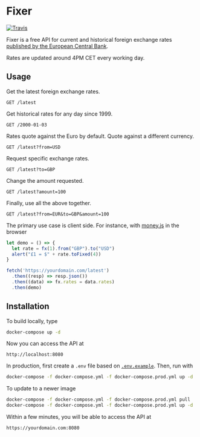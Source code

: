 # Fixer

[![Travis](https://travis-ci.org/hakanensari/fixer.svg)](https://travis-ci.org/hakanensari/fixer)

Fixer is a free API for current and historical foreign exchange rates [published by the European Central Bank](https://www.ecb.europa.eu/stats/policy_and_exchange_rates/euro_reference_exchange_rates/html/index.en.html).

Rates are updated around 4PM CET every working day.

## Usage

Get the latest foreign exchange rates.

```http
GET /latest
```

Get historical rates for any day since 1999.

```http
GET /2000-01-03
```

Rates quote against the Euro by default. Quote against a different currency.

```http
GET /latest?from=USD
```

Request specific exchange rates.

```http
GET /latest?to=GBP
```

Change the amount requested.

```http
GET /latest?amount=100
```

Finally, use all the above together.

```http
GET /latest?from=EUR&to=GBP&amount=100
```

The primary use case is client side. For instance, with [money.js](https://openexchangerates.github.io/money.js/) in the browser

```js
let demo = () => {
  let rate = fx(1).from("GBP").to("USD")
  alert("£1 = $" + rate.toFixed(4))
}

fetch('https://yourdomain.com/latest')
  .then((resp) => resp.json())
  .then((data) => fx.rates = data.rates)
  .then(demo)
```

## Installation

To build locally, type

```bash
docker-compose up -d
```

Now you can access the API at

```
http://localhost:8080
```

In production, first create a `.env` file based on [`.env.example`](.env.example). Then, run with

```bash
docker-compose -f docker-compose.yml -f docker-compose.prod.yml up -d
```

To update to a newer image

```bash
docker-compose -f docker-compose.yml -f docker-compose.prod.yml pull
docker-compose -f docker-compose.yml -f docker-compose.prod.yml up -d
```

Within a few minutes, you will be able to access the API at

```
https://yourdomain.com:8080
```
